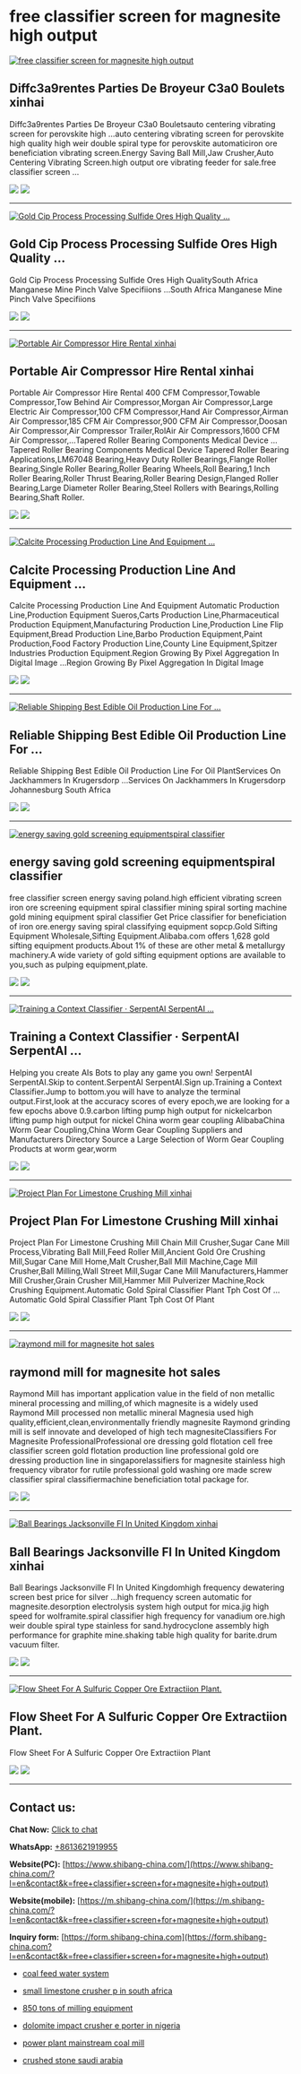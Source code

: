 # free classifier screen for magnesite high output

<a href="https://swt.shibang-china.com/?l=en&img&k=free+classifier+screen+for+magnesite+high+output" target="_blank">![free classifier screen for magnesite high output](http://static.shibang-china.com/all-800x300/826.jpg)</a>

## Diffc3a9rentes Parties De Broyeur C3a0 Boulets xinhai
Diffc3a9rentes Parties De Broyeur C3a0 Bouletsauto centering vibrating screen for perovskite high …auto centering vibrating screen for perovskite high quality high weir double spiral type for perovskite automaticiron ore beneficiation vibrating screen.Energy Saving Ball Mill,Jaw Crusher,Auto Centering Vibrating Screen.high output ore vibrating feeder for sale.free classifier screen …


<a href="https://whatsapp.shibangsoft.com/WhatsApp.php" target="_blank" title="WhatsApp">![](http://static.shibang-china.com/icon/whatsapp.png)</a> <a href="https://swt.shibang-china.com/?l=en&icon&k=free+classifier+screen+for+magnesite+high+output" target="_blank">![](http://static.shibang-china.com/icon/chat-en.png)</a>

---

<a href="https://swt.shibang-china.com/?l=en&img&k=free+classifier+screen+for+magnesite+high+output" target="_blank">![Gold Cip Process Processing Sulfide Ores High Quality …](http://static.shibang-china.com/all-800x300/876.jpg)</a>

## Gold Cip Process Processing Sulfide Ores High Quality …
Gold Cip Process Processing Sulfide Ores High QualitySouth Africa Manganese Mine Pinch Valve Specifiions …South Africa Manganese Mine Pinch Valve Specifiions


<a href="https://whatsapp.shibangsoft.com/WhatsApp.php" target="_blank" title="WhatsApp">![](http://static.shibang-china.com/icon/whatsapp.png)</a> <a href="https://swt.shibang-china.com/?l=en&icon&k=free+classifier+screen+for+magnesite+high+output" target="_blank">![](http://static.shibang-china.com/icon/chat-en.png)</a>

---

<a href="https://swt.shibang-china.com/?l=en&img&k=free+classifier+screen+for+magnesite+high+output" target="_blank">![Portable Air Compressor Hire Rental xinhai](http://static.shibang-china.com/all-800x300/728.jpg)</a>

## Portable Air Compressor Hire Rental xinhai
Portable Air Compressor Hire Rental 400 CFM Compressor,Towable Compressor,Tow Behind Air Compressor,Morgan Air Compressor,Large Electric Air Compressor,100 CFM Compressor,Hand Air Compressor,Airman Air Compressor,185 CFM Air Compressor,900 CFM Air Compressor,Doosan Air Compressor,Air Compressor Trailer,RolAir Air Compressors,1600 CFM Air Compressor,…Tapered Roller Bearing Components Medical Device …Tapered Roller Bearing Components Medical Device Tapered Roller Bearing Applications,LM67048 Bearing,Heavy Duty Roller Bearings,Flange Roller Bearing,Single Roller Bearing,Roller Bearing Wheels,Roll Bearing,1 Inch Roller Bearing,Roller Thrust Bearing,Roller Bearing Design,Flanged Roller Bearing,Large Diameter Roller Bearing,Steel Rollers with Bearings,Rolling Bearing,Shaft Roller.


<a href="https://whatsapp.shibangsoft.com/WhatsApp.php" target="_blank" title="WhatsApp">![](http://static.shibang-china.com/icon/whatsapp.png)</a> <a href="https://swt.shibang-china.com/?l=en&icon&k=free+classifier+screen+for+magnesite+high+output" target="_blank">![](http://static.shibang-china.com/icon/chat-en.png)</a>

---

<a href="https://swt.shibang-china.com/?l=en&img&k=free+classifier+screen+for+magnesite+high+output" target="_blank">![Calcite Processing Production Line And Equipment …](http://static.shibang-china.com/all-800x300/48.jpg)</a>

## Calcite Processing Production Line And Equipment …
Calcite Processing Production Line And Equipment Automatic Production Line,Production Equipment Sueros,Carts Production Line,Pharmaceutical Production Equipment,Manufacturing Production Line,Production Line Flip Equipment,Bread Production Line,Barbo Production Equipment,Paint Production,Food Factory Production Line,County Line Equipment,Spitzer Industries Production Equipment.Region Growing By Pixel Aggregation In Digital Image …Region Growing By Pixel Aggregation In Digital Image


<a href="https://whatsapp.shibangsoft.com/WhatsApp.php" target="_blank" title="WhatsApp">![](http://static.shibang-china.com/icon/whatsapp.png)</a> <a href="https://swt.shibang-china.com/?l=en&icon&k=free+classifier+screen+for+magnesite+high+output" target="_blank">![](http://static.shibang-china.com/icon/chat-en.png)</a>

---

<a href="https://swt.shibang-china.com/?l=en&img&k=free+classifier+screen+for+magnesite+high+output" target="_blank">![Reliable Shipping Best Edible Oil Production Line For …](http://static.shibang-china.com/all-800x300/828.jpg)</a>

## Reliable Shipping Best Edible Oil Production Line For …
Reliable Shipping Best Edible Oil Production Line For Oil PlantServices On Jackhammers In Krugersdorp …Services On Jackhammers In Krugersdorp Johannesburg South Africa


<a href="https://whatsapp.shibangsoft.com/WhatsApp.php" target="_blank" title="WhatsApp">![](http://static.shibang-china.com/icon/whatsapp.png)</a> <a href="https://swt.shibang-china.com/?l=en&icon&k=free+classifier+screen+for+magnesite+high+output" target="_blank">![](http://static.shibang-china.com/icon/chat-en.png)</a>

---

<a href="https://swt.shibang-china.com/?l=en&img&k=free+classifier+screen+for+magnesite+high+output" target="_blank">![energy saving gold screening equipmentspiral classifier](http://static.shibang-china.com/all-800x300/1349.jpg)</a>

## energy saving gold screening equipmentspiral classifier
free classifier screen energy saving poland.high efficient vibrating screen iron ore screening equipment spiral classifier mining spiral sorting machine gold mining equipment spiral classifier Get Price classifier for beneficiation of iron ore.energy saving spiral classifying equipment sopcp.Gold Sifting Equipment Wholesale,Sifting Equipment.Alibaba.com offers 1,628 gold sifting equipment products.About 1% of these are other metal &amp; metallurgy machinery.A wide variety of gold sifting equipment options are available to you,such as pulping equipment,plate.


<a href="https://whatsapp.shibangsoft.com/WhatsApp.php" target="_blank" title="WhatsApp">![](http://static.shibang-china.com/icon/whatsapp.png)</a> <a href="https://swt.shibang-china.com/?l=en&icon&k=free+classifier+screen+for+magnesite+high+output" target="_blank">![](http://static.shibang-china.com/icon/chat-en.png)</a>

---

<a href="https://swt.shibang-china.com/?l=en&img&k=free+classifier+screen+for+magnesite+high+output" target="_blank">![Training a Context Classifier &#183; SerpentAI SerpentAI …](http://static.shibang-china.com/all-800x300/1194.jpg)</a>

## Training a Context Classifier &#183; SerpentAI SerpentAI …
Helping you create AIs Bots to play any game you own! SerpentAI SerpentAI.Skip to content.SerpentAI SerpentAI.Sign up.Training a Context Classifier.Jump to bottom.you will have to analyze the terminal output.First,look at the accuracy scores of every epoch,we are looking for a few epochs above 0.9.carbon lifting pump high output for nickelcarbon lifting pump high output for nickel China worm gear coupling AlibabaChina Worm Gear Coupling,China Worm Gear Coupling Suppliers and Manufacturers Directory Source a Large Selection of Worm Gear Coupling Products at worm gear,worm


<a href="https://whatsapp.shibangsoft.com/WhatsApp.php" target="_blank" title="WhatsApp">![](http://static.shibang-china.com/icon/whatsapp.png)</a> <a href="https://swt.shibang-china.com/?l=en&icon&k=free+classifier+screen+for+magnesite+high+output" target="_blank">![](http://static.shibang-china.com/icon/chat-en.png)</a>

---

<a href="https://swt.shibang-china.com/?l=en&img&k=free+classifier+screen+for+magnesite+high+output" target="_blank">![Project Plan For Limestone Crushing Mill xinhai](http://static.shibang-china.com/all-800x300/1302.jpg)</a>

## Project Plan For Limestone Crushing Mill xinhai
Project Plan For Limestone Crushing Mill Chain Mill Crusher,Sugar Cane Mill Process,Vibrating Ball Mill,Feed Roller Mill,Ancient Gold Ore Crushing Mill,Sugar Cane Mill Home,Malt Crusher,Ball Mill Machine,Cage Mill Crusher,Ball Milling,Wall Street Mill,Sugar Cane Mill Manufacturers,Hammer Mill Crusher,Grain Crusher Mill,Hammer Mill Pulverizer Machine,Rock Crushing Equipment.Automatic Gold Spiral Classifier Plant Tph Cost Of …Automatic Gold Spiral Classifier Plant Tph Cost Of Plant


<a href="https://whatsapp.shibangsoft.com/WhatsApp.php" target="_blank" title="WhatsApp">![](http://static.shibang-china.com/icon/whatsapp.png)</a> <a href="https://swt.shibang-china.com/?l=en&icon&k=free+classifier+screen+for+magnesite+high+output" target="_blank">![](http://static.shibang-china.com/icon/chat-en.png)</a>

---

<a href="https://swt.shibang-china.com/?l=en&img&k=free+classifier+screen+for+magnesite+high+output" target="_blank">![raymond mill for magnesite hot sales](http://static.shibang-china.com/all-800x300/196.jpg)</a>

## raymond mill for magnesite hot sales
Raymond Mill has important application value in the field of non metallic mineral processing and milling,of which magnesite is a widely used Raymond Mill processed non metallic mineral Magnesia used high quality,efficient,clean,environmentally friendly magnesite Raymond grinding mill is self innovate and developed of high tech magnesiteClassifiers For Magnesite ProfessionalProfessional ore dressing gold flotation cell free classifier screen gold flotation production line professional gold ore dressing production line in singaporelassifiers for magnesite stainless high frequency vibrator for rutile professional gold washing ore made screw classifier spiral classifiermachine beneficiation total package for.


<a href="https://whatsapp.shibangsoft.com/WhatsApp.php" target="_blank" title="WhatsApp">![](http://static.shibang-china.com/icon/whatsapp.png)</a> <a href="https://swt.shibang-china.com/?l=en&icon&k=free+classifier+screen+for+magnesite+high+output" target="_blank">![](http://static.shibang-china.com/icon/chat-en.png)</a>

---

<a href="https://swt.shibang-china.com/?l=en&img&k=free+classifier+screen+for+magnesite+high+output" target="_blank">![Ball Bearings Jacksonville Fl In United Kingdom xinhai](http://static.shibang-china.com/all-800x300/753.jpg)</a>

## Ball Bearings Jacksonville Fl In United Kingdom xinhai
Ball Bearings Jacksonville Fl In United Kingdomhigh frequency dewatering screen best price for silver …high frequency screen automatic for magnesite.desorption electrolysis system high output for mica.jig high speed for wolframite.spiral classifier high frequency for vanadium ore.high weir double spiral type stainless for sand.hydrocyclone assembly high performance for graphite mine.shaking table high quality for barite.drum vacuum filter.


<a href="https://whatsapp.shibangsoft.com/WhatsApp.php" target="_blank" title="WhatsApp">![](http://static.shibang-china.com/icon/whatsapp.png)</a> <a href="https://swt.shibang-china.com/?l=en&icon&k=free+classifier+screen+for+magnesite+high+output" target="_blank">![](http://static.shibang-china.com/icon/chat-en.png)</a>

---

<a href="https://swt.shibang-china.com/?l=en&img&k=free+classifier+screen+for+magnesite+high+output" target="_blank">![Flow Sheet For A Sulfuric Copper Ore Extractiion Plant.](http://static.shibang-china.com/all-800x300/1185.jpg)</a>

## Flow Sheet For A Sulfuric Copper Ore Extractiion Plant.
Flow Sheet For A Sulfuric Copper Ore Extractiion Plant

<a href="https://whatsapp.shibangsoft.com/WhatsApp.php" target="_blank" title="WhatsApp">![](http://static.shibang-china.com/icon/whatsapp.png)</a> <a href="https://swt.shibang-china.com/?l=en&icon&k=free+classifier+screen+for+magnesite+high+output" target="_blank">![](http://static.shibang-china.com/icon/chat-en.png)</a>

---
## Contact us:

**Chat Now:** [Click to chat](https://swt.shibang-china.com?l=en&contact&k=free+classifier+screen+for+magnesite+high+output)

**WhatsApp:**  [+8613621919955](https://whatsapp.shibangsoft.com/WhatsApp.php)

**Website(PC):** [https://www.shibang-china.com/](https://www.shibang-china.com/?l=en&contact&k=free+classifier+screen+for+magnesite+high+output)

**Website(mobile):** [https://m.shibang-china.com/](https://m.shibang-china.com/?l=en&contact&k=free+classifier+screen+for+magnesite+high+output)

**Inquiry form:** [https://form.shibang-china.com](https://form.shibang-china.com?l=en&contact&k=free+classifier+screen+for+magnesite+high+output)

* [coal feed water system](../162/coal%20feed%20water%20system.md)

* [small limestone crusher p in south africa](../169/small%20limestone%20crusher%20p%20in%20south%20africa.md)

* [850 tons of milling equipment](../162/850%20tons%20of%20milling%20equipment.md)

* [dolomite impact crusher e porter in nigeria](../164/dolomite%20impact%20crusher%20e%20porter%20in%20nigeria.md)

* [power plant mainstream coal mill](../168/power%20plant%20mainstream%20coal%20mill.md)

* [crushed stone saudi arabia](../165/crushed%20stone%20saudi%20arabia.md)